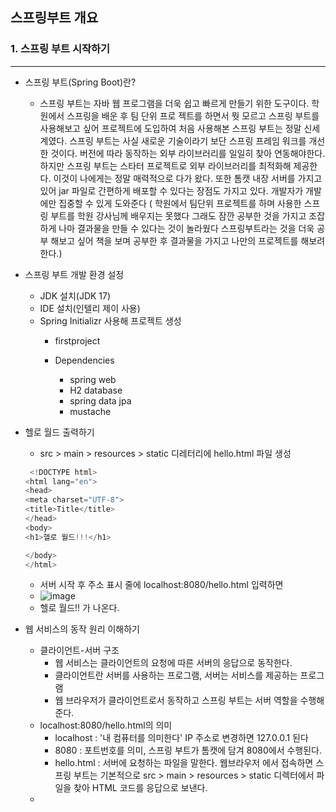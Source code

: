 ## 스프링부트 개요

### 1. 스프링 부트 시작하기

---

* 스프링 부트(Spring Boot)란?

  * 스프링 부트는 자바 웹 프로그램을 더욱 쉽고 빠르게 만들기 위한 도구이다. 학원에서 스프링을 배운 후 팀 단위 프로 젝트를 하면서 뭣 모르고 스프링 부트를 사용해보고 싶어 프로젝트에 도입하여 처음 사용해본 스프링 부트는 정말 신세계였다.
    스프링 부트는 사실 새로운 기술이라기 보단 스프링 프레임 워크를 개선한 것이다.  버전에 따라 동작하는 외부 라이브러리를 일일히 찾아 연동해야한다. 하지만 스프링 부트는 스타터 프로젝트로 외부 라이브러리를 최적화해 제공한다. 이것이 나에게는 정말
    매력적으로 다가 왔다. 또한 톰캣 내장 서버를 가지고 있어 jar 파일로 간편하게 배포할 수 있다는 장점도 가지고 있다. 개발자가 개발에만 집중할 수 있게 도와준다 ( 학원에서 팀단위 프로젝트를 하며 사용한 스프링 부트를  학원 강사님께 배우지는 못했다 그래도 잠깐 공부한 것을 가지고
    조잡하게 나마 결과물을 만들 수 있다는 것이 놀라웠다 스프링부트라는 것을 더욱 공부 해보고 싶어 책을 보며 공부한 후 결과물을 가지고 나만의 프로젝트를 해보려 한다.)
* 스프링 부트 개발 환경 설정

  * JDK 설치(JDK 17)
  * IDE 설치(인텔리 제이 사용)
  * Spring Initializr 사용해 프로젝트 생성
    * firstproject
    * Dependencies
    
      * spring web
      * H2 database
      * spring data jpa
      * mustache
* 헬로 월드 출력하기

    * src > main > resources > static 디레터리에 hello.html 파일 생성
     ```java
      <!DOCTYPE html>
     <html lang="en">
    <head>
    <meta charset="UTF-8">
    <title>Title</title>
   </head>
   <body>
   <h1>헬로 월드!!!</h1>

   </body>
    </html>
    ```
  * 서버 시작 후 주소 표시 줄에 localhost:8080/hello.html 입력하면
  * ![image](https://github.com/user-attachments/assets/4e3173a7-2111-4a08-89ac-250c01a1c9ce)
  * 헬로 월드!! 가 나온다.

* 웹 서비스의 동작 원리 이해하기

  * 클라이언트-서버 구조
     * 웹 서비스는 클라이언트의 요청에 따른 서버의 응답으로 동작한다.
     * 클라이언트란 서버를 사용하는 프로그램, 서버는 서비스를 제공하는 프로그램
     * 웹 브라우저가 클라이언트로서 동작하고 스프링 부트는 서버 역할을 수행해준다.
  * localhost:8080/hello.html의 의미
     * localhost : '내 컴퓨터를 의미한다' IP 주소로 변경하면 127.0.0.1 된다
     * 8080 : 포트번호를 의미, 스프링 부트가 톰캣에 담겨 8080에서 수행된다.
     * hello.html : 서버에 요청하는 파일을 말한다. 웹브라우저 에서 접속하면 스프링 부트는 기본적으로 src > main > resources > static 디렉터에서 파일을 찾아 HTML 코드를 응답으로 보낸다.
   * 


